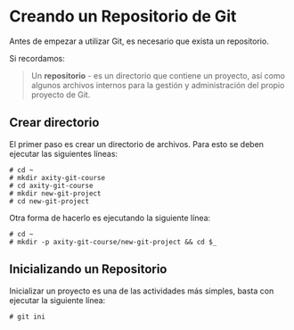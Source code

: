 # Creando un Repositorio de Git

Antes de empezar a utilizar Git, es necesario que exista un repositorio.

Si recordamos:

> Un **repositorio** - es un directorio que contiene un proyecto, así como algunos archivos internos para la gestión y administración del propio proyecto de Git.

## Crear directorio

El primer paso es crear un directorio de archivos. Para esto se deben ejecutar las siguientes líneas:

    # cd ~
    # mkdir axity-git-course
    # cd axity-git-course
    # mkdir new-git-project
    # cd new-git-project

Otra forma de hacerlo es ejecutando la siguiente línea:

    # cd ~
    # mkdir -p axity-git-course/new-git-project && cd $_

## Inicializando un Repositorio

Inicializar un proyecto es una de las actividades más simples, basta con ejecutar la siguiente línea:

    # git ini

<!--stackedit_data:
eyJoaXN0b3J5IjpbLTczNzA5NDk5Miw0MTczMTY4MV19
-->